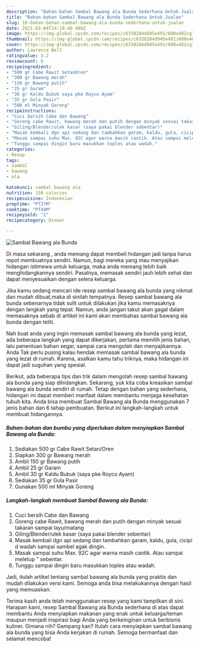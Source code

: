 ```yaml
---
description: "Bahan-bahan Sambal Bawang ala Bunda Sederhana Untuk Jualan"
title: "Bahan-bahan Sambal Bawang ala Bunda Sederhana Untuk Jualan"
slug: 10-bahan-bahan-sambal-bawang-ala-bunda-sederhana-untuk-jualan
date: 2021-03-04T14:19:40.408Z
image: https://img-global.cpcdn.com/recipes/c6338284d945e491/680x482cq70/sambal-bawang-ala-bunda-foto-resep-utama.jpg
thumbnail: https://img-global.cpcdn.com/recipes/c6338284d945e491/680x482cq70/sambal-bawang-ala-bunda-foto-resep-utama.jpg
cover: https://img-global.cpcdn.com/recipes/c6338284d945e491/680x482cq70/sambal-bawang-ala-bunda-foto-resep-utama.jpg
author: Lawrence Bell
ratingvalue: 3.2
reviewcount: 8
recipeingredient:
- "500 gr Cabe Rawit SetanOren"
- "300 gr Bawang merah"
- "150 gr Bawang putih"
- "25 gr Garam"
- "30 gr Kaldu Bubuk saya pke Royco Ayam"
- "35 gr Gula Pasir"
- "500 ml Minyak Goreng"
recipeinstructions:
- "Cuci bersih Cabe dan Bawang"
- "Goreng cabe Rawit, bawang merah dan putih dengan minyak sesuai takaran sampai layu/matang"
- "Giling/Blender/ulek kasar (saya pakai blender sebentar)"
- "Masak kembali dgn api sedang dan tambahkan garam, kaldu, gula, cicipi d wadah sampai sambel agak dingin."
- "Masak sampai suhu Max. 92C agar warna masih cantik. Atau sampai meletup &#34; sebentar."
- "Tunggu sampai dingin baru masukkan toples atau wadah."
categories:
- Resep
tags:
- sambal
- bawang
- ala

katakunci: sambal bawang ala 
nutrition: 150 calories
recipecuisine: Indonesian
preptime: "PT27M"
cooktime: "PT44M"
recipeyield: "2"
recipecategory: Dinner

---
```



![Sambal Bawang ala Bunda](https://img-global.cpcdn.com/recipes/c6338284d945e491/680x482cq70/sambal-bawang-ala-bunda-foto-resep-utama.jpg)

Di masa  sekarang , anda memang dapat membeli hidangan jadi tanpa harus repot membuatnya sendiri. Namun, bagi mereka yang mau menyajikan hidangan istimewa untuk keluarga, maka anda memang lebih baik menghidangkannya sendiri. Pasalnya, memasak sendiri jauh lebih sehat dan dapat menyesuaikan dengan selera keluarga.

Jika kamu sedang mencari ide resep sambal bawang ala bunda yang nikmat dan mudah dibuat,maka di sinilah tempatnya. Resep sambal bawang ala bunda  sebenarnya tidak sulit untuk dilakukan jika kamu memasaknya dengan langkah yang tepat. Namun, anda jangan takut akan gagal dalam memasaknya 
sebab di artikel ini kami akan membahas sambal bawang ala bunda dengan teliti.  



Nah buat anda yang ingin memasak sambal bawang ala bunda yang lezat, ada beberapa langkah yang dapat dikerjakan, pertama memilih jenis bahan, lalu penentuan bahan segar, sampai cara mengolah dan menyajikannya. Anda Tak perlu pusing kalau hendak memasak sambal bawang ala bunda yang lezat di rumah. Karena, asalkan kamu  tahu triknya, maka hidangan ini dapat jadi suguhan yang spesial.

Berikut, ada beberapa tips dan trik dalam mengolah resep sambal bawang ala bunda yang siap dihidangkan. Sekarang, yuk kita coba kreasikan sambal bawang ala bunda sendiri di rumah. Tetap dengan bahan yang sederhana, hidangan ini dapat memberi manfaat dalam membantu menjaga kesehatan tubuh kita. Anda bisa membuat Sambal Bawang ala Bunda menggunakan 7 jenis bahan dan 6 tahap pembuatan. Berikut ini langkah-langkah untuk membuat hidangannya.

<!--inarticleads1-->

##### Bahan-bahan dan bumbu yang diperlukan dalam menyiapkan Sambal Bawang ala Bunda:

1. Sediakan 500 gr Cabe Rawit Setan/Oren
1. Siapkan 300 gr Bawang merah
1. Ambil 150 gr Bawang putih
1. Ambil 25 gr Garam
1. Ambil 30 gr Kaldu Bubuk (saya pke Royco Ayam)
1. Sediakan 35 gr Gula Pasir
1. Gunakan 500 ml Minyak Goreng




<!--inarticleads2-->

##### Langkah-langkah membuat Sambal Bawang ala Bunda:

1. Cuci bersih Cabe dan Bawang
1. Goreng cabe Rawit, bawang merah dan putih dengan minyak sesuai takaran sampai layu/matang
1. Giling/Blender/ulek kasar (saya pakai blender sebentar)
1. Masak kembali dgn api sedang dan tambahkan garam, kaldu, gula, cicipi d wadah sampai sambel agak dingin.
1. Masak sampai suhu Max. 92C agar warna masih cantik. Atau sampai meletup &#34; sebentar.
1. Tunggu sampai dingin baru masukkan toples atau wadah.




Jadi, itulah artikel tentang  sambal bawang ala bunda  yang praktis dan mudah dilakukan versi kami. Semoga anda bisa melakukannya dengan hasil yang memuaskan. 

Terima kasih anda telah menggunakan resep yang kami tampilkan di sini. Harapan kami, resep  Sambal Bawang ala Bunda sederhana di atas dapat membantu Anda menyiapkan makanan yang enak untuk keluarga/teman maupun menjadi inspirasi bagi Anda yang berkeinginan untuk berbisnis kuliner. Gimana nih? Gampang kan? Itulah cara menyiapkan sambal bawang ala bunda yang bisa Anda kerjakan di rumah. Semoga bermanfaat dan selamat mencoba!

